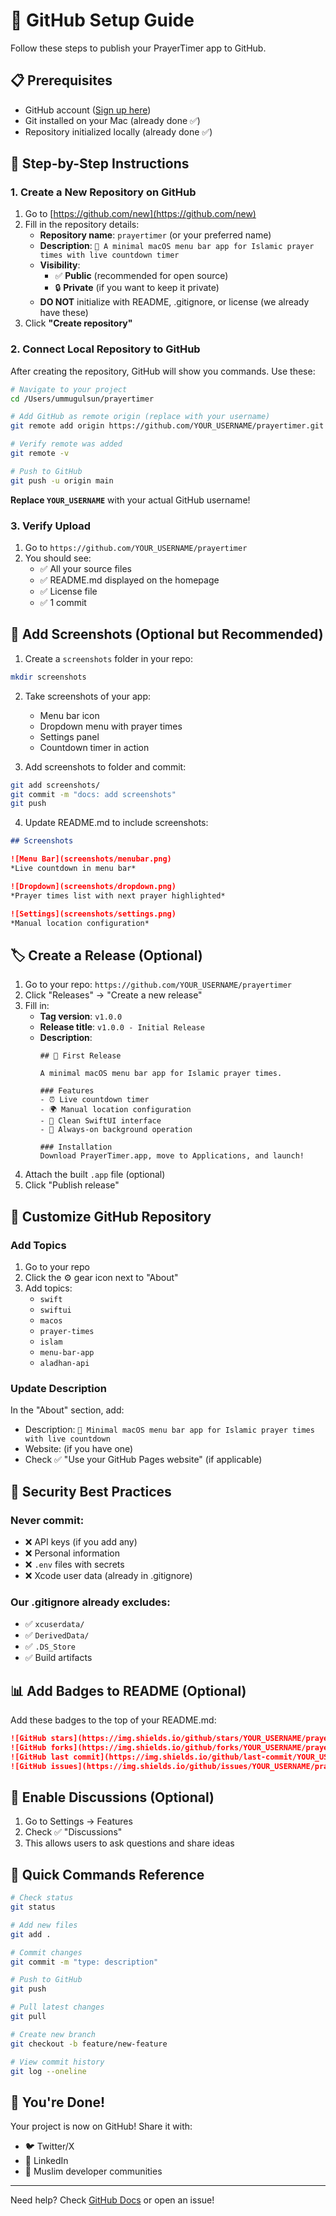 # 🚀 GitHub Setup Guide

Follow these steps to publish your PrayerTimer app to GitHub.

## 📋 Prerequisites

- GitHub account ([Sign up here](https://github.com/signup))
- Git installed on your Mac (already done ✅)
- Repository initialized locally (already done ✅)

## 🎯 Step-by-Step Instructions

### 1. Create a New Repository on GitHub

1. Go to [https://github.com/new](https://github.com/new)
2. Fill in the repository details:
   - **Repository name**: `prayertimer` (or your preferred name)
   - **Description**: `🕌 A minimal macOS menu bar app for Islamic prayer times with live countdown timer`
   - **Visibility**: 
     - ✅ **Public** (recommended for open source)
     - 🔒 **Private** (if you want to keep it private)
   - **DO NOT** initialize with README, .gitignore, or license (we already have these)
3. Click **"Create repository"**

### 2. Connect Local Repository to GitHub

After creating the repository, GitHub will show you commands. Use these:

```bash
# Navigate to your project
cd /Users/ummugulsun/prayertimer

# Add GitHub as remote origin (replace with your username)
git remote add origin https://github.com/YOUR_USERNAME/prayertimer.git

# Verify remote was added
git remote -v

# Push to GitHub
git push -u origin main
```

**Replace `YOUR_USERNAME`** with your actual GitHub username!

### 3. Verify Upload

1. Go to `https://github.com/YOUR_USERNAME/prayertimer`
2. You should see:
   - ✅ All your source files
   - ✅ README.md displayed on the homepage
   - ✅ License file
   - ✅ 1 commit

## 📸 Add Screenshots (Optional but Recommended)

1. Create a `screenshots` folder in your repo:
```bash
mkdir screenshots
```

2. Take screenshots of your app:
   - Menu bar icon
   - Dropdown menu with prayer times
   - Settings panel
   - Countdown timer in action

3. Add screenshots to folder and commit:
```bash
git add screenshots/
git commit -m "docs: add screenshots"
git push
```

4. Update README.md to include screenshots:
```markdown
## Screenshots

![Menu Bar](screenshots/menubar.png)
*Live countdown in menu bar*

![Dropdown](screenshots/dropdown.png)
*Prayer times list with next prayer highlighted*

![Settings](screenshots/settings.png)
*Manual location configuration*
```

## 🏷️ Create a Release (Optional)

1. Go to your repo: `https://github.com/YOUR_USERNAME/prayertimer`
2. Click "Releases" → "Create a new release"
3. Fill in:
   - **Tag version**: `v1.0.0`
   - **Release title**: `v1.0.0 - Initial Release`
   - **Description**: 
     ```
     ## 🎉 First Release
     
     A minimal macOS menu bar app for Islamic prayer times.
     
     ### Features
     - ⏰ Live countdown timer
     - 🌍 Manual location configuration
     - 🎨 Clean SwiftUI interface
     - 🔄 Always-on background operation
     
     ### Installation
     Download PrayerTimer.app, move to Applications, and launch!
     ```
4. Attach the built `.app` file (optional)
5. Click "Publish release"

## 🎨 Customize GitHub Repository

### Add Topics

1. Go to your repo
2. Click the ⚙️ gear icon next to "About"
3. Add topics:
   - `swift`
   - `swiftui`
   - `macos`
   - `prayer-times`
   - `islam`
   - `menu-bar-app`
   - `aladhan-api`

### Update Description

In the "About" section, add:
- Description: `🕌 Minimal macOS menu bar app for Islamic prayer times with live countdown`
- Website: (if you have one)
- Check ✅ "Use your GitHub Pages website" (if applicable)

## 🔐 Security Best Practices

### Never commit:
- ❌ API keys (if you add any)
- ❌ Personal information
- ❌ `.env` files with secrets
- ❌ Xcode user data (already in .gitignore)

### Our .gitignore already excludes:
- ✅ `xcuserdata/`
- ✅ `DerivedData/`
- ✅ `.DS_Store`
- ✅ Build artifacts

## 📊 Add Badges to README (Optional)

Add these badges to the top of your README.md:

```markdown
![GitHub stars](https://img.shields.io/github/stars/YOUR_USERNAME/prayertimer?style=social)
![GitHub forks](https://img.shields.io/github/forks/YOUR_USERNAME/prayertimer?style=social)
![GitHub last commit](https://img.shields.io/github/last-commit/YOUR_USERNAME/prayertimer)
![GitHub issues](https://img.shields.io/github/issues/YOUR_USERNAME/prayertimer)
```

## 🤝 Enable Discussions (Optional)

1. Go to Settings → Features
2. Check ✅ "Discussions"
3. This allows users to ask questions and share ideas

## 📝 Quick Commands Reference

```bash
# Check status
git status

# Add new files
git add .

# Commit changes
git commit -m "type: description"

# Push to GitHub
git push

# Pull latest changes
git pull

# Create new branch
git checkout -b feature/new-feature

# View commit history
git log --oneline
```

## 🎉 You're Done!

Your project is now on GitHub! Share it with:
- 🐦 Twitter/X
- 💼 LinkedIn
- 📧 Muslim developer communities

---

Need help? Check [GitHub Docs](https://docs.github.com/) or open an issue!

